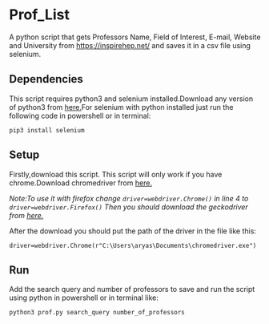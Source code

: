 # Prof_List
A python script that gets Professors Name, Field of Interest, E-mail, Website and University from https://inspirehep.net/ and saves it in a csv file using selenium.

## Dependencies

This script requires python3 and selenium installed.Download any version of python3 from <a href="https://www.python.org/downloads/">here.</a>For selenium with python installed just run the following code in powershell or in terminal:

```
pip3 install selenium
```

## Setup

Firstly,download this script.
This script will only work if you have chrome.Download chromedriver from <a href="https://chromedriver.chromium.org/downloads">here.</a>

<i>Note:To use it with firefox change ```driver=webdriver.Chrome()``` in line 4 to  ```driver=webdriver.Firefox()``` Then you should download the geckodriver from <a href="https://github.com/mozilla/geckodriver/releases">here.</a>
 </i>
 
 After the download you should put the path of the driver in the file like this:
 
 ```
 driver=webdriver.Chrome(r"C:\Users\aryas\Documents\chromedriver.exe")
 ```


## Run

Add the search query and number of professors to save and run the script using python in powershell or in terminal like:

```
python3 prof.py search_query number_of_professors
```

